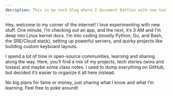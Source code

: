 ```yaml
---
decription: This is my tech blog where I document battles with new tools, sharing discoveries, and trying not to drown in the vast sea of technology.
---
```


Hey, welcome to my corner of the internet! I love experimenting with new stuff. One minute, I’m checking out an app, and the next, it’s 3 AM and I’m deep into Linux kernel docs. I’m into coding (mostly Python, Go, and Bash, the SRE/Cloud stack), setting up powerful servers, and quirky projects like building custom keyboard layouts.

I spend a lot of time in open-source communities, learning and sharing along the way. Here, you’ll find a mix of my projects, tech stories (wins and losses) and maybe some class notes. I used to dump everything on GitHub, but decided it’s easier to organize it all here instead.

No big plans for fame or money, just sharing what I know and what I’m learning. Feel free to poke around!
